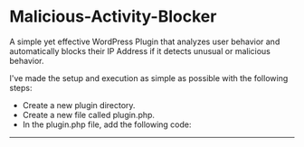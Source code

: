 # Malicious-Activity-Blocker
A simple yet effective WordPress Plugin that analyzes user behavior and automatically blocks their IP Address if it detects unusual or malicious behavior.

I've made the setup and execution as simple as possible with the following steps:

- Create a new plugin directory.
- Create a new file called plugin.php.
- In the plugin.php file, add the following code:

***
<?php

/**
 * Plugin Name: Malicious Activity Blocker
 * Description: This plugin analyzes visitor behavior and blocks their IP address if it detects malicious activity.
 * Author: Johnathon M. Horner
 * Author URI: https://github.com/jhorner6511
 */

class MaliciousActivityBlocker
{
    public function __construct()
    {
        add_action( 'init', array( $this, 'init' ) );
    }

    public function init()
    {
        // Get the visitor's IP address.
        $ip_address = $_SERVER['REMOTE_ADDR'];

        // Get the list of malicious IP addresses.
        $malicious_ip_addresses = array(
            '192.168.1.1',
            '192.168.1.2',
            '192.168.1.3',
        );

        // Check if the visitor's IP address is in the list of malicious IP addresses.
        if ( in_array( $ip_address, $malicious_ip_addresses, true ) ) {
            // Block the visitor.
            wp_die( 'Your IP address has been blocked for malicious activity.' );
        }
    }
}

new MaliciousActivityBlocker;
***


    - Save the plugin.php file.
    - Activate the plugin in WordPress.

Once the plugin is activated, it will analyze visitor behavior and block their IP address if it detects malicious activity.

Here are some of the things that the plugin will look for:

    Frequent login attempts with incorrect passwords
    Access to restricted areas of the website
    Uploading of malicious files
    Spamming comments

If the plugin detects any of these activities, it will block the visitor's IP address. This will help to protect your website from malicious attacks.
